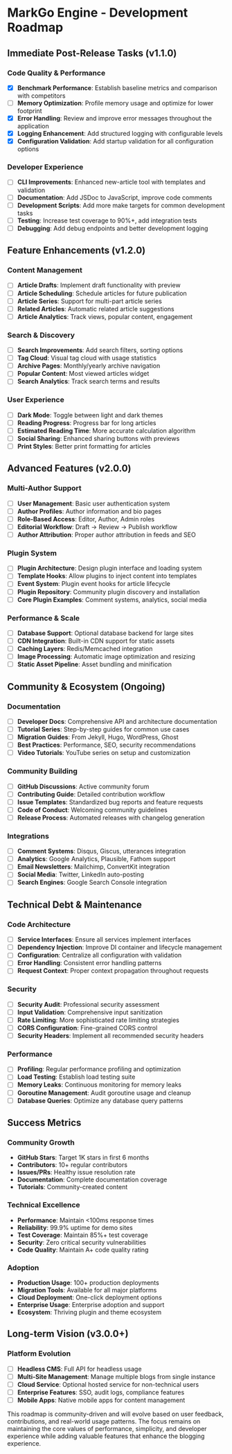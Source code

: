 # MarkGo Engine - Development Roadmap

## Immediate Post-Release Tasks (v1.1.0)

### Code Quality & Performance
- [x] **Benchmark Performance**: Establish baseline metrics and comparison with competitors
- [ ] **Memory Optimization**: Profile memory usage and optimize for lower footprint
- [x] **Error Handling**: Review and improve error messages throughout the application
- [x] **Logging Enhancement**: Add structured logging with configurable levels
- [x] **Configuration Validation**: Add startup validation for all configuration options

### Developer Experience
- [ ] **CLI Improvements**: Enhanced new-article tool with templates and validation
- [ ] **Documentation**: Add JSDoc to JavaScript, improve code comments
- [ ] **Development Scripts**: Add more make targets for common development tasks
- [ ] **Testing**: Increase test coverage to 90%+, add integration tests
- [ ] **Debugging**: Add debug endpoints and better development logging

## Feature Enhancements (v1.2.0)

### Content Management
- [ ] **Article Drafts**: Implement draft functionality with preview
- [ ] **Article Scheduling**: Schedule articles for future publication
- [ ] **Article Series**: Support for multi-part article series
- [ ] **Related Articles**: Automatic related article suggestions
- [ ] **Article Analytics**: Track views, popular content, engagement

### Search & Discovery
- [ ] **Search Improvements**: Add search filters, sorting options
- [ ] **Tag Cloud**: Visual tag cloud with usage statistics  
- [ ] **Archive Pages**: Monthly/yearly archive navigation
- [ ] **Popular Content**: Most viewed articles widget
- [ ] **Search Analytics**: Track search terms and results

### User Experience
- [ ] **Dark Mode**: Toggle between light and dark themes
- [ ] **Reading Progress**: Progress bar for long articles
- [ ] **Estimated Reading Time**: More accurate calculation algorithm
- [ ] **Social Sharing**: Enhanced sharing buttons with previews
- [ ] **Print Styles**: Better print formatting for articles

## Advanced Features (v2.0.0)

### Multi-Author Support
- [ ] **User Management**: Basic user authentication system
- [ ] **Author Profiles**: Author information and bio pages
- [ ] **Role-Based Access**: Editor, Author, Admin roles
- [ ] **Editorial Workflow**: Draft → Review → Publish workflow
- [ ] **Author Attribution**: Proper author attribution in feeds and SEO

### Plugin System
- [ ] **Plugin Architecture**: Design plugin interface and loading system
- [ ] **Template Hooks**: Allow plugins to inject content into templates
- [ ] **Event System**: Plugin event hooks for article lifecycle
- [ ] **Plugin Repository**: Community plugin discovery and installation
- [ ] **Core Plugin Examples**: Comment systems, analytics, social media

### Performance & Scale
- [ ] **Database Support**: Optional database backend for large sites
- [ ] **CDN Integration**: Built-in CDN support for static assets
- [ ] **Caching Layers**: Redis/Memcached integration
- [ ] **Image Processing**: Automatic image optimization and resizing
- [ ] **Static Asset Pipeline**: Asset bundling and minification

## Community & Ecosystem (Ongoing)

### Documentation
- [ ] **Developer Docs**: Comprehensive API and architecture documentation
- [ ] **Tutorial Series**: Step-by-step guides for common use cases
- [ ] **Migration Guides**: From Jekyll, Hugo, WordPress, Ghost
- [ ] **Best Practices**: Performance, SEO, security recommendations
- [ ] **Video Tutorials**: YouTube series on setup and customization

### Community Building
- [ ] **GitHub Discussions**: Active community forum
- [ ] **Contributing Guide**: Detailed contribution workflow
- [ ] **Issue Templates**: Standardized bug reports and feature requests
- [ ] **Code of Conduct**: Welcoming community guidelines
- [ ] **Release Process**: Automated releases with changelog generation

### Integrations
- [ ] **Comment Systems**: Disqus, Giscus, utterances integration
- [ ] **Analytics**: Google Analytics, Plausible, Fathom support
- [ ] **Email Newsletters**: Mailchimp, ConvertKit integration
- [ ] **Social Media**: Twitter, LinkedIn auto-posting
- [ ] **Search Engines**: Google Search Console integration

## Technical Debt & Maintenance

### Code Architecture
- [ ] **Service Interfaces**: Ensure all services implement interfaces
- [ ] **Dependency Injection**: Improve DI container and lifecycle management
- [ ] **Configuration**: Centralize all configuration with validation
- [ ] **Error Handling**: Consistent error handling patterns
- [ ] **Request Context**: Proper context propagation throughout requests

### Security
- [ ] **Security Audit**: Professional security assessment
- [ ] **Input Validation**: Comprehensive input sanitization
- [ ] **Rate Limiting**: More sophisticated rate limiting strategies
- [ ] **CORS Configuration**: Fine-grained CORS control
- [ ] **Security Headers**: Implement all recommended security headers

### Performance
- [ ] **Profiling**: Regular performance profiling and optimization
- [ ] **Load Testing**: Establish load testing suite
- [ ] **Memory Leaks**: Continuous monitoring for memory leaks
- [ ] **Goroutine Management**: Audit goroutine usage and cleanup
- [ ] **Database Queries**: Optimize any database query patterns

## Success Metrics

### Community Growth
- **GitHub Stars**: Target 1K stars in first 6 months
- **Contributors**: 10+ regular contributors
- **Issues/PRs**: Healthy issue resolution rate
- **Documentation**: Complete documentation coverage
- **Tutorials**: Community-created content

### Technical Excellence
- **Performance**: Maintain <100ms response times
- **Reliability**: 99.9% uptime for demo sites
- **Test Coverage**: Maintain 85%+ test coverage
- **Security**: Zero critical security vulnerabilities
- **Code Quality**: Maintain A+ code quality rating

### Adoption
- **Production Usage**: 100+ production deployments
- **Migration Tools**: Available for all major platforms
- **Cloud Deployment**: One-click deployment options
- **Enterprise Usage**: Enterprise adoption and support
- **Ecosystem**: Thriving plugin and theme ecosystem

## Long-term Vision (v3.0.0+)

### Platform Evolution
- [ ] **Headless CMS**: Full API for headless usage
- [ ] **Multi-Site Management**: Manage multiple blogs from single instance
- [ ] **Cloud Service**: Optional hosted service for non-technical users
- [ ] **Enterprise Features**: SSO, audit logs, compliance features
- [ ] **Mobile Apps**: Native mobile apps for content management

This roadmap is community-driven and will evolve based on user feedback, contributions, and real-world usage patterns. The focus remains on maintaining the core values of performance, simplicity, and developer experience while adding valuable features that enhance the blogging experience.